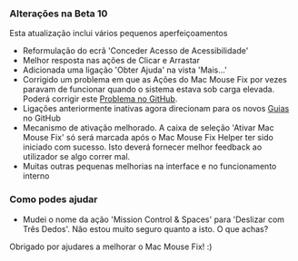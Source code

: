 ### Alterações na Beta 10

Esta atualização inclui vários pequenos aperfeiçoamentos

- Reformulação do ecrã 'Conceder Acesso de Acessibilidade'
- Melhor resposta nas ações de Clicar e Arrastar
- Adicionada uma ligação 'Obter Ajuda' na vista 'Mais...'
- Corrigido um problema em que as Ações do Mac Mouse Fix por vezes paravam de funcionar quando o sistema estava sob carga elevada. Poderá corrigir este [Problema no GitHub](https://github.com/noah-nuebling/mac-mouse-fix/issues/111).
- Ligações anteriormente inativas agora direcionam para os novos [Guias](https://github.com/noah-nuebling/mac-mouse-fix/discussions/categories/guides) no GitHub
- Mecanismo de ativação melhorado. A caixa de seleção 'Ativar Mac Mouse Fix' só será marcada após o Mac Mouse Fix Helper ter sido iniciado com sucesso. Isto deverá fornecer melhor feedback ao utilizador se algo correr mal.
- Muitas outras pequenas melhorias na interface e no funcionamento interno

### Como podes ajudar
- Mudei o nome da ação 'Mission Control & Spaces' para 'Deslizar com Três Dedos'. Não estou muito seguro quanto a isto. O que achas?

Obrigado por ajudares a melhorar o Mac Mouse Fix! :)